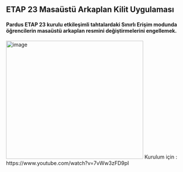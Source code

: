 ## ETAP 23 Masaüstü Arkaplan Kilit Uygulaması
#### Pardus ETAP 23 kurulu etkileşimli tahtalardaki Sınırlı Erişim modunda öğrencilerin masaüstü arkaplan resmini değiştirmelerini engellemek.
<img width="376" height="323" alt="image" src="https://github.com/user-attachments/assets/9f99c1d3-83ee-4abc-a30f-3f6d5908538b" />
Kurulum için : https://www.youtube.com/watch?v=7vWw3zFD9pI
